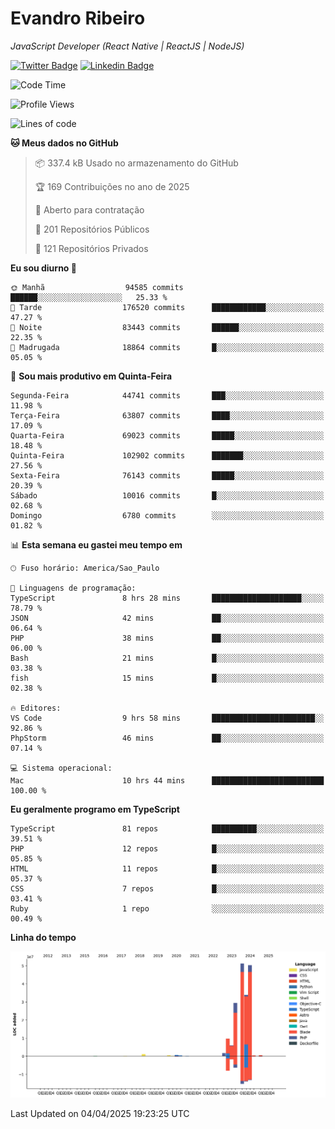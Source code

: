 # Evandro **Ribeiro**

*JavaScript Developer (React Native | ReactJS | NodeJS)*

[![Twitter Badge](https://img.shields.io/badge/-@ribeiroevandro-201B2D?style=flat-square&labelColor=201B2D&logo=twitter&logoColor=white&link=https://twitter.com/ribeiroevandro)](https://twitter.com/ribeiroevandro) 
[![Linkedin Badge](https://img.shields.io/badge/-Evandro%20Ribeiro-201B2D?style=flat-square&logo=Linkedin&logoColor=white&link=https://www.linkedin.com/in/ribeiroevandro)](https://www.linkedin.com/in/ribeiroevandro) 


<!--START_SECTION:waka-->
![Code Time](http://img.shields.io/badge/Code%20Time-4%2C359%20hrs%2046%20mins-blue)

![Profile Views](http://img.shields.io/badge/Visualizac%C3%B5es%20do%20perfil-0-blue)

![Lines of code](https://img.shields.io/badge/Desde%20o%20Hello%20World%20eu%20escrevi-185.6%20million%20linhas%20de%20c%C3%B3digo-blue)

**🐱 Meus dados no GitHub** 

> 📦 337.4 kB Usado no armazenamento do GitHub 
 > 
> 🏆 169 Contribuições no ano de 2025
 > 
> 💼 Aberto para contratação
 > 
> 📜 201 Repositórios Públicos 
 > 
> 🔑 121 Repositórios Privados 
 > 
**Eu sou diurno 🐤** 

```text
🌞 Manhã                  94585 commits       ██████░░░░░░░░░░░░░░░░░░░   25.33 % 
🌆 Tarde                  176520 commits      ████████████░░░░░░░░░░░░░   47.27 % 
🌃 Noite                  83443 commits       ██████░░░░░░░░░░░░░░░░░░░   22.35 % 
🌙 Madrugada              18864 commits       █░░░░░░░░░░░░░░░░░░░░░░░░   05.05 % 
```
📅 **Sou mais produtivo em Quinta-Feira** 

```text
Segunda-Feira            44741 commits       ███░░░░░░░░░░░░░░░░░░░░░░   11.98 % 
Terça-Feira              63807 commits       ████░░░░░░░░░░░░░░░░░░░░░   17.09 % 
Quarta-Feira             69023 commits       █████░░░░░░░░░░░░░░░░░░░░   18.48 % 
Quinta-Feira             102902 commits      ███████░░░░░░░░░░░░░░░░░░   27.56 % 
Sexta-Feira              76143 commits       █████░░░░░░░░░░░░░░░░░░░░   20.39 % 
Sábado                   10016 commits       █░░░░░░░░░░░░░░░░░░░░░░░░   02.68 % 
Domingo                  6780 commits        ░░░░░░░░░░░░░░░░░░░░░░░░░   01.82 % 
```


📊 **Esta semana eu gastei meu tempo em** 

```text
🕑︎ Fuso horário: America/Sao_Paulo

💬 Linguagens de programação: 
TypeScript               8 hrs 28 mins       ████████████████████░░░░░   78.79 % 
JSON                     42 mins             ██░░░░░░░░░░░░░░░░░░░░░░░   06.64 % 
PHP                      38 mins             ██░░░░░░░░░░░░░░░░░░░░░░░   06.00 % 
Bash                     21 mins             █░░░░░░░░░░░░░░░░░░░░░░░░   03.38 % 
fish                     15 mins             █░░░░░░░░░░░░░░░░░░░░░░░░   02.38 % 

🔥 Editores: 
VS Code                  9 hrs 58 mins       ███████████████████████░░   92.86 % 
PhpStorm                 46 mins             ██░░░░░░░░░░░░░░░░░░░░░░░   07.14 % 

💻 Sistema operacional: 
Mac                      10 hrs 44 mins      █████████████████████████   100.00 % 
```

**Eu geralmente programo em TypeScript** 

```text
TypeScript               81 repos            ██████████░░░░░░░░░░░░░░░   39.51 % 
PHP                      12 repos            █░░░░░░░░░░░░░░░░░░░░░░░░   05.85 % 
HTML                     11 repos            █░░░░░░░░░░░░░░░░░░░░░░░░   05.37 % 
CSS                      7 repos             █░░░░░░░░░░░░░░░░░░░░░░░░   03.41 % 
Ruby                     1 repo              ░░░░░░░░░░░░░░░░░░░░░░░░░   00.49 % 
```



**Linha do tempo**

![Lines of Code chart](https://raw.githubusercontent.com/ribeiroevandro/ribeiroevandro/main/assets/bar_graph.png)


 Last Updated on 04/04/2025 19:23:25 UTC
<!--END_SECTION:waka-->
